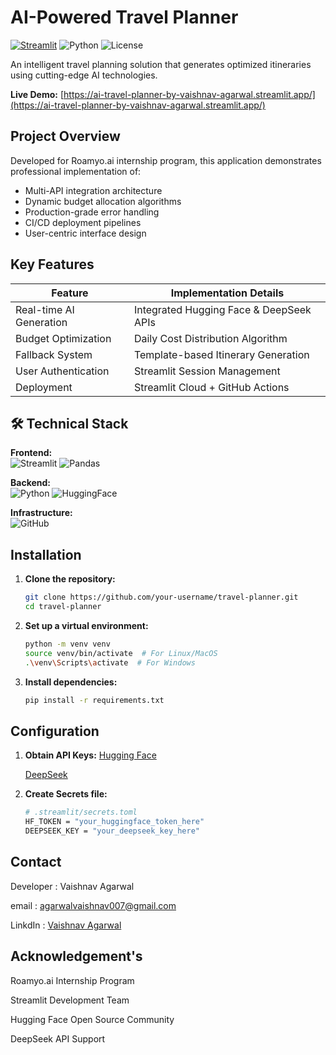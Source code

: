 #  AI-Powered Travel Planner

[![Streamlit](https://static.streamlit.io/badges/streamlit_badge_black_white.svg)](https://ai-travel-planner-by-vaishnav-agarwal.streamlit.app/)
![Python](https://img.shields.io/badge/Python-3.10%2B-blue)
![License](https://img.shields.io/badge/License-MIT-green)

An intelligent travel planning solution that generates optimized itineraries using cutting-edge AI technologies.

**Live Demo:** [https://ai-travel-planner-by-vaishnav-agarwal.streamlit.app/](https://ai-travel-planner-by-vaishnav-agarwal.streamlit.app/)

##  Project Overview

Developed for Roamyo.ai internship program, this application demonstrates professional implementation of:

- Multi-API integration architecture
- Dynamic budget allocation algorithms
- Production-grade error handling
- CI/CD deployment pipelines
- User-centric interface design

##  Key Features

| Feature                      | Implementation Details                     |
|------------------------------|--------------------------------------------|
| Real-time AI Generation      | Integrated Hugging Face & DeepSeek APIs    |
| Budget Optimization          | Daily Cost Distribution Algorithm         |
| Fallback System              | Template-based Itinerary Generation        |
| User Authentication          | Streamlit Session Management              |
| Deployment                   | Streamlit Cloud + GitHub Actions          |

## 🛠️ Technical Stack

**Frontend:**  
![Streamlit](https://img.shields.io/badge/Streamlit-FF4B4B?logo=streamlit&logoColor=white)
![Pandas](https://img.shields.io/badge/Pandas-150458?logo=pandas&logoColor=white)

**Backend:**  
![Python](https://img.shields.io/badge/Python-3776AB?logo=python&logoColor=white)
![HuggingFace](https://img.shields.io/badge/HuggingFace-FFD21E?logo=huggingface&logoColor=black)

**Infrastructure:**  
![GitHub](https://img.shields.io/badge/GitHub-181717?logo=github&logoColor=white)

##  Installation

1. **Clone the repository:**
   ```bash
   git clone https://github.com/your-username/travel-planner.git
   cd travel-planner
   ```
2. **Set up a virtual environment:**
    ```bash
    python -m venv venv
    source venv/bin/activate  # For Linux/MacOS
    .\venv\Scripts\activate  # For Windows
    ```
3. **Install dependencies:**
    ```bash
    pip install -r requirements.txt
     ```
## Configuration
1. **Obtain API Keys:**
   [Hugging Face](https://huggingface.co/settings/tokens)
   
   [DeepSeek](https://platform.deepseek.com/usage)
3. **Create Secrets file:**
    ```bash
   # .streamlit/secrets.toml
    HF_TOKEN = "your_huggingface_token_here"
    DEEPSEEK_KEY = "your_deepseek_key_here"
   ```
## Contact
 Developer : Vaishnav Agarwal
 
 email : [agarwalvaishnav007@gmail.com](agarwalvaishnav007@gmail.com)
 
 LinkdIn : [Vaishnav Agarwal](https://www.linkedin.com/in/vaishnav-agarwal-9498542b0/)

## Acknowledgement's
Roamyo.ai Internship Program

Streamlit Development Team

Hugging Face Open Source Community

DeepSeek API Support  

